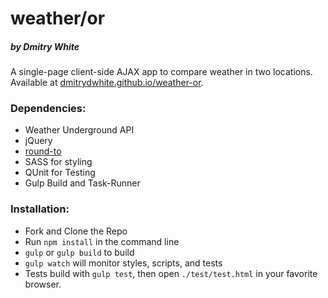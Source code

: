 # weather/or
##### by Dmitry White

A single-page client-side AJAX app to compare weather in two locations.  Available at [dmitrydwhite.github.io/weather-or](dmitrydwhite.github.io/weather-or).

### Dependencies:
* Weather Underground API
* jQuery
* [round-to](https://www.npmjs.com/package/round-to)
* SASS for styling
* QUnit for Testing
* Gulp Build and Task-Runner

### Installation:
* Fork and Clone the Repo
* Run `npm install` in the command line
* `gulp` or `gulp build` to build
* `gulp watch` will monitor styles, scripts, and tests
* Tests build with `gulp test`, then open `./test/test.html` in your favorite browser.
